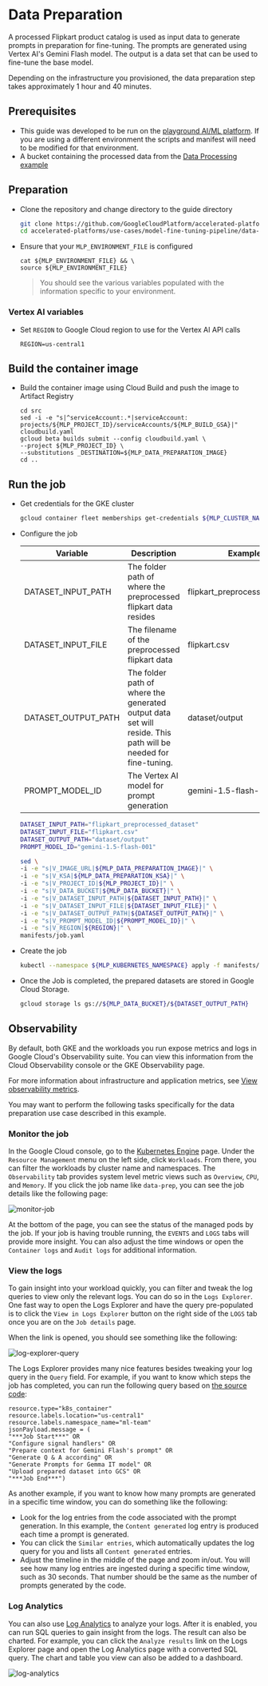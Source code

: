 # Data Preparation

A processed Flipkart product catalog is used as input data to generate prompts in preparation for fine-tuning. The prompts are generated using Vertex AI's Gemini Flash model. The output is a data set that can be used to fine-tune the base model.

Depending on the infrastructure you provisioned, the data preparation step takes approximately 1 hour and 40 minutes.

## Prerequisites

- This guide was developed to be run on the [playground AI/ML platform](/platforms/gke-aiml/playground/README.md). If you are using a different environment the scripts and manifest will need to be modified for that environment.
- A bucket containing the processed data from the [Data Processing example](/use-cases/model-fine-tuning-pipeline/data-processing/ray/README.md)

## Preparation

- Clone the repository and change directory to the guide directory

  ```sh
  git clone https://github.com/GoogleCloudPlatform/accelerated-platforms && \
  cd accelerated-platforms/use-cases/model-fine-tuning-pipeline/data-preparation/gemma-it
  ```

- Ensure that your `MLP_ENVIRONMENT_FILE` is configured

  ```
  cat ${MLP_ENVIRONMENT_FILE} && \
  source ${MLP_ENVIRONMENT_FILE}
  ```

  > You should see the various variables populated with the information specific to your environment.

### Vertex AI variables

- Set `REGION` to Google Cloud region to use for the Vertex AI API calls

  ```
  REGION=us-central1
  ```

## Build the container image

- Build the container image using Cloud Build and push the image to Artifact Registry

  ```
  cd src
  sed -i -e "s|^serviceAccount:.*|serviceAccount: projects/${MLP_PROJECT_ID}/serviceAccounts/${MLP_BUILD_GSA}|" cloudbuild.yaml
  gcloud beta builds submit --config cloudbuild.yaml \
  --project ${MLP_PROJECT_ID} \
  --substitutions _DESTINATION=${MLP_DATA_PREPARATION_IMAGE}
  cd ..
  ```

## Run the job

- Get credentials for the GKE cluster

  ```sh
  gcloud container fleet memberships get-credentials ${MLP_CLUSTER_NAME} --project ${MLP_PROJECT_ID}
  ```

- Configure the job

  | Variable            | Description                                                                                                   | Example                       |
  | ------------------- | ------------------------------------------------------------------------------------------------------------- | ----------------------------- |
  | DATASET_INPUT_PATH  | The folder path of where the preprocessed flipkart data resides                                               | flipkart_preprocessed_dataset |
  | DATASET_INPUT_FILE  | The filename of the preprocessed flipkart data                                                                | flipkart.csv                  |
  | DATASET_OUTPUT_PATH | The folder path of where the generated output data set will reside. This path will be needed for fine-tuning. | dataset/output                |
  | PROMPT_MODEL_ID     | The Vertex AI model for prompt generation                                                                     | gemini-1.5-flash-001          |

  ```sh
  DATASET_INPUT_PATH="flipkart_preprocessed_dataset"
  DATASET_INPUT_FILE="flipkart.csv"
  DATASET_OUTPUT_PATH="dataset/output"
  PROMPT_MODEL_ID="gemini-1.5-flash-001"
  ```

  ```sh
  sed \
  -i -e "s|V_IMAGE_URL|${MLP_DATA_PREPARATION_IMAGE}|" \
  -i -e "s|V_KSA|${MLP_DATA_PREPARATION_KSA}|" \
  -i -e "s|V_PROJECT_ID|${MLP_PROJECT_ID}|" \
  -i -e "s|V_DATA_BUCKET|${MLP_DATA_BUCKET}|" \
  -i -e "s|V_DATASET_INPUT_PATH|${DATASET_INPUT_PATH}|" \
  -i -e "s|V_DATASET_INPUT_FILE|${DATASET_INPUT_FILE}|" \
  -i -e "s|V_DATASET_OUTPUT_PATH|${DATASET_OUTPUT_PATH}|" \
  -i -e "s|V_PROMPT_MODEL_ID|${PROMPT_MODEL_ID}|" \
  -i -e "s|V_REGION|${REGION}|" \
  manifests/job.yaml
  ```

- Create the job

  ```sh
  kubectl --namespace ${MLP_KUBERNETES_NAMESPACE} apply -f manifests/job.yaml
  ```

- Once the Job is completed, the prepared datasets are stored in Google Cloud Storage.

  ```sh
  gcloud storage ls gs://${MLP_DATA_BUCKET}/${DATASET_OUTPUT_PATH}
  ```

## Observability

By default, both GKE and the workloads you run expose metrics and logs in Google Cloud's Observability suite. You can view this information from the Cloud Observability console or the GKE Observability page.

For more information about infrastructure and application metrics, see [View observability metrics](https://cloud.google.com/kubernetes-engine/docs/how-to/view-observability-metrics).

You may want to perform the following tasks specifically for the data preparation use case described in this example.

### Monitor the job

In the Google Cloud console, go to the [Kubernetes Engine](https://console.cloud.google.com/kubernetes) page. Under the `Resource Management` menu on the left side, click `Workloads`. From there, you can filter the workloads by cluster name and namespaces. The `Observability` tab provides system level metric views such as `Overview`, `CPU`, and `Memory`. If you click the job name like `data-prep`, you can see the job details like the following page:

![monitor-job](/docs/use-cases/model-fine-tuning-pipeline/data-preparation/gemma-it/images/monitor-job.png)

At the bottom of the page, you can see the status of the managed pods by the job. If your job is having trouble running, the `EVENTS` and `LOGS` tabs will provide more insight. You can also adjust the time windows or open the `Container logs` and `Audit logs` for additional information.

### View the logs

To gain insight into your workload quickly, you can filter and tweak the log queries to view only the relevant logs. You can do so in the `Logs Explorer`. One fast way to open the Logs Explorer and have the query pre-populated is to click the `View in Logs Explorer` button on the right side of the `LOGS` tab once you are on the `Job details` page.

When the link is opened, you should see something like the following:

![log-explorer-query](/docs/use-cases/model-fine-tuning-pipeline/data-preparation/gemma-it/images/log-explorer-query.png)

The Logs Explorer provides many nice features besides tweaking your log query in the `Query` field. For example, if you want to know which steps the job has completed, you can run the following query based on [the source code](src/dataprep.py#L318):

```shell
resource.type="k8s_container"
resource.labels.location="us-central1"
resource.labels.namespace_name="ml-team"
jsonPayload.message = (
"***Job Start***" OR
"Configure signal handlers" OR
"Prepare context for Gemini Flash's prompt" OR
"Generate Q & A according" OR
"Generate Prompts for Gemma IT model" OR
"Upload prepared dataset into GCS" OR
"***Job End***")
```

As another example, if you want to know how many prompts are generated in a specific time window, you can do something like the following:

- Look for the log entries from the code associated with the prompt generation. In this example, the `Content generated` log entry is produced each time a prompt is generated.
- You can click the `Similar entries`, which automatically updates the log query for you and lists all `Content generated` entries.
- Adjust the timeline in the middle of the page and zoom in/out. You will see how many log entries are ingested during a specific time window, such as 30 seconds. That number should be the same as the number of prompts generated by the code.

### Log Analytics

You can also use [Log Analytics](https://cloud.google.com/logging/docs/analyze/query-and-view) to analyze your logs. After it is enabled, you can run SQL queries to gain insight from the logs. The result can also be charted. For example, you can click the `Analyze results` link on the Logs Explorer page and open the Log Analytics page with a converted SQL query. The chart and table you view can also be added to a dashboard.

![log-analytics](/docs/use-cases/model-fine-tuning-pipeline/data-preparation/gemma-it/images/log-analytics.png)
